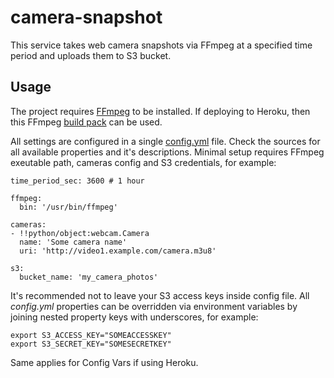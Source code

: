 # camera-snapshot

This service takes web camera snapshots via FFmpeg at a specified time period and uploads them to S3 bucket.


## Usage

The project requires [FFmpeg](https://github.com/FFmpeg/FFmpeg) to be installed. If deploying to Heroku, then this FFmpeg [build pack](https://github.com/jonathanong/heroku-buildpack-ffmpeg-latest) can be used.

All settings are configured in a single [config.yml](https://github.com/frolovilya/camera-snapshot/blob/master/config.yml) file. Check the sources for all available properties and it's descriptions. Minimal setup requires FFmpeg exeutable path, cameras config and S3 credentials, for example:
```
time_period_sec: 3600 # 1 hour

ffmpeg:
  bin: '/usr/bin/ffmpeg'

cameras:
- !!python/object:webcam.Camera
  name: 'Some camera name'
  uri: 'http://video1.example.com/camera.m3u8'
  
s3:
  bucket_name: 'my_camera_photos'
```
It's recommended not to leave your S3 access keys inside config file. All _config.yml_ properties can be overridden via environment variables by joining nested property keys with underscores, for example:
```
export S3_ACCESS_KEY="SOMEACCESSKEY"
export S3_SECRET_KEY="SOMESECRETKEY"
```
Same applies for Config Vars if using Heroku.
